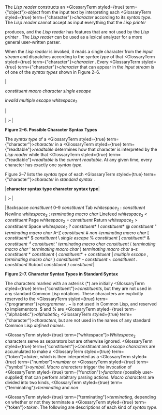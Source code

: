  



The *Lisp reader* constructs an <GlossaryTerm styled={true} term={"object"}><i>object</i></GlossaryTerm> from the input text by interpreting each <GlossaryTerm styled={true} term={"character"}><i>character</i></GlossaryTerm> according to its *syntax type*. The *Lisp reader* cannot accept as input everything that the *Lisp printer*  







produces, and the *Lisp reader* has features that are not used by the *Lisp printer* . The *Lisp reader* can be used as a lexical analyzer for a more general user-written parser. 



When the *Lisp reader* is invoked, it reads a single character from the *input stream* and dispatches according to the *syntax type* of that <GlossaryTerm styled={true} term={"character"}><i>character</i></GlossaryTerm> . Every <GlossaryTerm styled={true} term={"character"}><i>character</i></GlossaryTerm> that can appear in the *input stream* is of one of the *syntax types* shown in Figure 2–6. 



|<p>*constituent macro character single escape* </p><p>*invalid multiple escape whitespace*<sub>2</sub></p>|

| :- |





**Figure 2–6. Possible Character Syntax Types** 



The *syntax type* of a <GlossaryTerm styled={true} term={"character"}><i>character</i></GlossaryTerm> in a <GlossaryTerm styled={true} term={"readtable"}><i>readtable</i></GlossaryTerm> determines how that character is interpreted by the *Lisp reader* while that <GlossaryTerm styled={true} term={"readtable"}><i>readtable</i></GlossaryTerm> is the *current readtable*. At any given time, every character has exactly one *syntax type*. 



Figure 2–7 lists the *syntax type* of each <GlossaryTerm styled={true} term={"character"}><i>character</i></GlossaryTerm> in *standard syntax* . 



|**character syntax type character syntax type**|

| :- |

|Backspace <i>constituent</i> 0–9 <i>constituent</i> Tab <i>whitespace</i><sub>2</sub> : <i>constituent</i> Newline <i>whitespace</i><sub>2</sub> ; <i>terminating macro char</i> Linefeed <i>whitespace</i><sub>2</sub> &lt; <i>constituent</i> Page <i>whitespace</i><sub>2</sub> = <i>constituent</i> Return <i>whitespace</i><sub>2</sub> &gt; <i>constituent</i> Space <i>whitespace</i><sub>2</sub> ? <i>constituent</i>* ! <i>constituent</i>* @ <i>constituent</i> " <i>terminating macro char</i> A–Z <i>constituent</i> # <i>non-terminating macro char</i> [ <i>constituent</i>* $ <i>constituent</i> \ <i>single escape</i> % <i>constituent</i> ] <i>constituent</i>* &amp; <i>constituent <sup>∧</sup> constituent</i> ’ <i>terminating macro char constituent</i> ( <i>terminating macro char</i> ‘ <i>terminating macro char</i> ) <i>terminating macro char</i> a–z <i>constituent</i> * <i>constituent</i> \{ <i>constituent</i>* + <i>constituent</i> | <i>multiple escape</i> , <i>terminating macro char</i> \} <i>constituent</i>* - <i>constituent</i> &#126; <i>constituent</i> . <i>constituent</i> Rubout <i>constituent</i> / <i>constituent</i>|





**Figure 2–7. Character Syntax Types in Standard Syntax**  







The characters marked with an asterisk (\*) are initially <GlossaryTerm styled={true} term={"constituent"}><i>constituents</i></GlossaryTerm>, but they are not used in any standard Common Lisp notations. These characters are explicitly reserved to the <GlossaryTerm styled={true} term={"programmer"}><i>programmer</i></GlossaryTerm> . &#126; is not used in Common Lisp, and reserved to implementors. $ and % are <GlossaryTerm styled={true} term={"alphabetic"}><i>alphabetic</i></GlossaryTerm><sub>2</sub> <GlossaryTerm styled={true} term={"character"}><i>characters</i></GlossaryTerm>, but are not used in the names of any standard Common Lisp *defined names*. 



<GlossaryTerm styled={true} term={"whitespace"}><i>Whitespace</i></GlossaryTerm><sub>2</sub> characters serve as separators but are otherwise ignored. <GlossaryTerm styled={true} term={"constituent"}><i>Constituent</i></GlossaryTerm> and *escape characters* are accumulated to make a <GlossaryTerm styled={true} term={"token"}><i>token</i></GlossaryTerm>, which is then interpreted as a <GlossaryTerm styled={true} term={"number"}><i>number</i></GlossaryTerm> or <GlossaryTerm styled={true} term={"symbol"}><i>symbol</i></GlossaryTerm>. *Macro characters* trigger the invocation of <GlossaryTerm styled={true} term={"function"}><i>functions</i></GlossaryTerm> (possibly user-supplied) that can perform arbitrary parsing actions. *Macro characters* are divided into two kinds, <GlossaryTerm styled={true} term={"terminating"}><i>terminating</i></GlossaryTerm> and *non* 



<GlossaryTerm styled={true} term={"terminating"}><i>terminating</i></GlossaryTerm>, depending on whether or not they terminate a <GlossaryTerm styled={true} term={"token"}><i>token</i></GlossaryTerm>. The following are descriptions of each kind of *syntax type*. 



